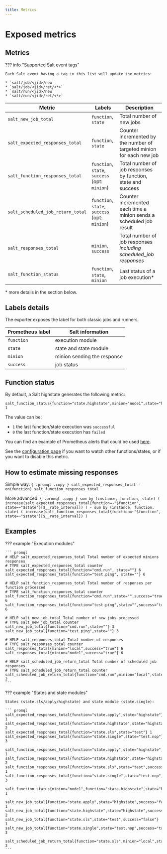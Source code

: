 ```yaml
---
title: Metrics
---
```


# Exposed metrics

## Metrics

??? info "Supported Salt event tags"

    Each Salt event having a tag in this list will update the metrics:

    * `salt/job/<jid>/new`
    * `salt/job/<jid>/ret/<*>`
    * `salt/run/<jid>/new`
    * `salt/run/<jid>/ret/<*>`

| Metric                            | Labels                                              | Description                                                               |
|-----------------------------------|-----------------------------------------------------|---------------------------------------------------------------------------|
| `salt_new_job_total`              | `function`, `state`                                 | Total number of new jobs                                                  |
| `salt_expected_responses_total`   | `function`, `state`                                 | Counter incremented by the number of targeted minion for each new job     |
| `salt_function_responses_total`   | `function`, `state`, `success`<br />(opt: `minion`) | Total number of job responses by function, state and success<br />        |
| `salt_scheduled_job_return_total` | `function`, `state`, `success`<br />(opt: `minion`) | Counter incremented each time a minion sends a scheduled job result       |
| `salt_responses_total`            | `minion`, `success`                                 | Total number of job responses<br />_including scheduled_job responses_    |
| `salt_function_status`            | `function`, `state`, `minion`                       | Last status of a job execution*                                           |

\* more details in the section below.



## Labels details

The exporter exposes the label for both classic jobs and runners.

| Prometheus label | Salt information               |
|------------------|--------------------------------|
| `function`       | execution module               |
| `state`          | state and state module         |
| `minion`         | minion sending the response    |
| `success`        | job status                     |

## Function status

By default, a Salt highstate generates the following metric:
``` promql
salt_function_status{function="state.highstate",minion="node1",state="highstate"} 1
```

The value can be:

* `1` the last function/state execution was `successful`
* `0` the last function/state execution has `failed`

You can find an example of Prometheus alerts that could be used [here](https://github.com/kpetremann/salt-exporter/blob/main/prometheus_alerts/highstate.yaml).

See the [configuration page](./configuration.md) if you want to watch other functions/states, or if you want to disable this metric.

## How to estimate missing responses

Simple way:
    ``` { .promql .copy }
    salt_expected_responses_total - on(function) salt_function_responses_total
    ```

More advanced:
    ``` { .promql .copy }
    sum by (instance, function, state) (
        increase(salt_expected_responses_total{function=~"$function", state=~"$state"}[$__rate_interval])
    )
    - sum by (instance, function, state) (
        increase(salt_function_responses_total{function=~"$function", state=~"$state"}[$__rate_interval])
    )
    ```

## Examples

??? example "Execution modules"

    ``` promql
    # HELP salt_expected_responses_total Total number of expected minions responses
    # TYPE salt_expected_responses_total counter
    salt_expected_responses_total{function="cmd.run", state=""} 6
    salt_expected_responses_total{function="test.ping", state=""} 6

    # HELP salt_function_responses_total Total number of responses per function processed
    # TYPE salt_function_responses_total counter
    salt_function_responses_total{function="cmd.run",state="",success="true"} 6
    salt_function_responses_total{function="test.ping",state="",success="true"} 6

    # HELP salt_new_job_total Total number of new jobs processed
    # TYPE salt_new_job_total counter
    salt_new_job_total{function="cmd.run",state=""} 3
    salt_new_job_total{function="test.ping",state=""} 3

    # HELP salt_responses_total Total number of responses
    # TYPE salt_responses_total counter
    salt_responses_total{minion="local",success="true"} 6
    salt_responses_total{minion="node1",success="true"} 6

    # HELP salt_scheduled_job_return_total Total number of scheduled job responses
    # TYPE salt_scheduled_job_return_total counter
    salt_scheduled_job_return_total{function="cmd.run",minion="local",state="",success="true"} 2
    ```

??? example "States and state modules"

    States (state.sls/apply/highstate) and state module (state.single):

    ``` promql
    salt_expected_responses_total{function="state.apply",state="highstate"} 1
    salt_expected_responses_total{function="state.highstate",state="highstate"} 2
    salt_expected_responses_total{function="state.sls",state="test"} 1
    salt_expected_responses_total{function="state.single",state="test.nop"} 3

    salt_function_responses_total{function="state.apply",state="highstate",success="true"} 1
    salt_function_responses_total{function="state.highstate",state="highstate",success="true"} 2
    salt_function_responses_total{function="state.sls",state="test",success="true"} 1
    salt_function_responses_total{function="state.single",state="test.nop",success="true"} 3

    salt_function_status{minion="node1",function="state.highstate",state="highstate"} 1

    salt_new_job_total{function="state.apply",state="highstate",success="false"} 1
    salt_new_job_total{function="state.highstate",state="highstate",success="false"} 2
    salt_new_job_total{function="state.sls",state="test",success="false"} 1
    salt_new_job_total{function="state.single",state="test.nop",success="true"} 3

    salt_scheduled_job_return_total{function="state.sls",minion="local",state="test",success="true"} 3
    ```
